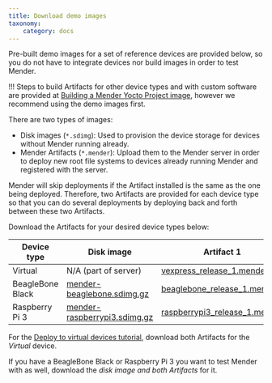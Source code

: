 ```yaml
---
title: Download demo images
taxonomy:
    category: docs
---
```


Pre-built demo images for a set of reference devices are provided below, so you do not have to integrate devices nor build images in order to test Mender.

!!! Steps to build Artifacts for other device types and with custom software are provided at [Building a Mender Yocto Project image](../../artifacts/building-mender-yocto-image), however we recommend using the demo images first.

There are two types of images:
* Disk images (`*.sdimg`): Used to provision the device storage for devices without Mender running already.
* Mender Artifacts (`*.mender`): Upload them to the Mender server in order to deploy new root file systems to devices already running Mender and registered with the server.

Mender will skip deployments if the Artifact installed is the same as the one being deployed. Therefore, two Artifacts are provided for each device type so that you can do several deployments 
by deploying back and forth between these two Artifacts.

Download the Artifacts for your desired device types below:


| Device type      | Disk image | Artifact 1 | Artifact 2 |
|------------------|------------|------------|------------|
| Virtual          | N/A (part of server) | [vexpress_release_1.mender][autoupdate_vexpress-qemu_release_1_x.x.x.mender] | [vexpress_release_2.mender][autoupdate_vexpress-qemu_release_2_x.x.x.mender]          |
| BeagleBone Black | [mender-beaglebone.sdimg.gz][autoupdate_mender-beagleboneblack_x.x.x.sdimg.gz] | [beaglebone_release_1.mender][autoupdate_beagleboneblack_release_1_x.x.x.mender] | [beaglebone_release_2.mender][autoupdate_beagleboneblack_release_2_x.x.x.mender] |
| Raspberry Pi 3   | [mender-raspberrypi3.sdimg.gz][autoupdate_mender-raspberrypi3_x.x.x.sdimg.gz] | [raspberrypi3_release_1.mender][autoupdate_raspberrypi3_release_1_x.x.x.mender] | [raspberrypi3_release_2.mender][autoupdate_raspberrypi3_release_2_x.x.x.mender] |


[autoupdate_vexpress-qemu_release_1_x.x.x.mender]: https://d1b0l86ne08fsf.cloudfront.net/1.4.0b1/vexpress-qemu/vexpress-qemu_release_1_1.4.0b1.mender
[autoupdate_vexpress-qemu_release_2_x.x.x.mender]: https://d1b0l86ne08fsf.cloudfront.net/1.4.0b1/vexpress-qemu/vexpress-qemu_release_2_1.4.0b1.mender

[autoupdate_mender-beagleboneblack_x.x.x.sdimg.gz]: https://d1b0l86ne08fsf.cloudfront.net/1.4.0b1/beagleboneblack/mender-beagleboneblack_1.4.0b1.sdimg.gz
[autoupdate_beagleboneblack_release_1_x.x.x.mender]: https://d1b0l86ne08fsf.cloudfront.net/1.4.0b1/beagleboneblack/beagleboneblack_release_1_1.4.0b1.mender
[autoupdate_beagleboneblack_release_2_x.x.x.mender]: https://d1b0l86ne08fsf.cloudfront.net/1.4.0b1/beagleboneblack/beagleboneblack_release_2_1.4.0b1.mender

[autoupdate_mender-raspberrypi3_x.x.x.sdimg.gz]: https://d1b0l86ne08fsf.cloudfront.net/1.4.0b1/raspberrypi3/mender-raspberrypi3_1.4.0b1.sdimg.gz
[autoupdate_raspberrypi3_release_1_x.x.x.mender]: https://d1b0l86ne08fsf.cloudfront.net/1.4.0b1/raspberrypi3/raspberrypi3_release_1_1.4.0b1.mender
[autoupdate_raspberrypi3_release_2_x.x.x.mender]: https://d1b0l86ne08fsf.cloudfront.net/1.4.0b1/raspberrypi3/raspberrypi3_release_2_1.4.0b1.mender


For the [Deploy to virtual devices tutorial](../deploy-to-virtual-devices), download both Artifacts for the *Virtual* device.

If you have a BeagleBone Black or Raspberry Pi 3 you want to test Mender with
as well, download the *disk image and both Artifacts* for it.